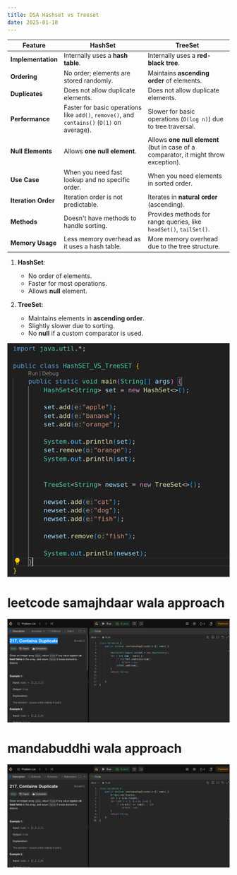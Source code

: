 ```yaml
---
title: DSA Hashset vs Treeset
date: 2025-01-10
---
```



| **Feature**         | **HashSet**                                                                                 | **TreeSet**                                                                          |
| ------------------- | ------------------------------------------------------------------------------------------- | ------------------------------------------------------------------------------------ |
| **Implementation**  | Internally uses a **hash table**.                                                           | Internally uses a **red-black tree**.                                                |
| **Ordering**        | No order; elements are stored randomly.                                                     | Maintains **ascending order** of elements.                                           |
| **Duplicates**      | Does not allow duplicate elements.                                                          | Does not allow duplicate elements.                                                   |
| **Performance**     | Faster for basic operations like `add()`, `remove()`, and `contains()` (`O(1)` on average). | Slower for basic operations (`O(log n)`) due to tree traversal.                      |
| **Null Elements**   | Allows **one null element**.                                                                | Allows **one null element** (but in case of a comparator, it might throw exception). |
| **Use Case**        | When you need fast lookup and no specific order.                                            | When you need elements in sorted order.                                              |
| **Iteration Order** | Iteration order is not predictable.                                                         | Iterates in **natural order** (ascending).                                           |
| **Methods**         | Doesn't have methods to handle sorting.                                                     | Provides methods for range queries, like `headSet()`, `tailSet()`.                   |
| **Memory Usage**    | Less memory overhead as it uses a hash table.                                               | More memory overhead due to the tree structure.                                      |

1. **HashSet**:
    
    - No order of elements.
    - Faster for most operations.
    - Allows **null** element.
2. **TreeSet**:
    
    - Maintains elements in **ascending order**.
    - Slightly slower due to sorting.
    - No **null** if a custom comparator is used.


![alt text](Pastedimage20250103153450.png)


# leetcode samajhdaar wala approach

![alt text](Pastedimage20250103175840.png)

# mandabuddhi wala approach 

![alt text](Pastedimage20250103180318.png)



